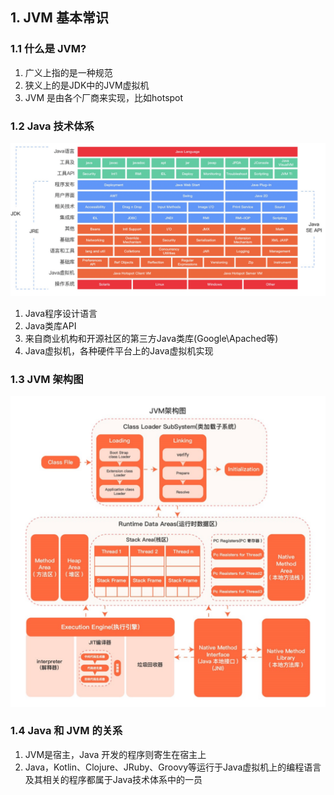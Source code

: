 ## 1. JVM 基本常识

### 1.1 什么是 JVM?

1. 广义上指的是一种规范
2. 狭义上的是JDK中的JVM虚拟机
3. JVM 是由各个厂商来实现，比如hotspot

### 1.2 Java 技术体系

<img src="assets/image-20220924195144168.png" alt="image-20220924195144168" style="zoom: 50%;" />

1. Java程序设计语言
2. Java类库API
3. 来自商业机构和开源社区的第三方Java类库(Google\Apached等)
4. Java虚拟机，各种硬件平台上的Java虚拟机实现

### 1.3 JVM 架构图

<img src="assets/image-20220924195240786.png" alt="image-20220924195240786" style="zoom:50%;" />

### 1.4 Java 和 JVM 的关系

1. JVM是宿主，Java 开发的程序则寄生在宿主上
2. Java，Kotlin、Clojure、JRuby、Groovy等运行于Java虚拟机上的编程语言及其相关的程序都属于Java技术体系中的一员